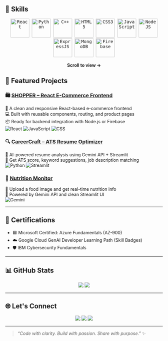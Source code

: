 ## 🧠 Skills

<p align="center">
  <kbd>
    <img src="https://cdn.jsdelivr.net/gh/devicons/devicon/icons/react/react-original.svg" title="React" width="60" />
  </kbd>
  <kbd>
    <img src="https://cdn.jsdelivr.net/gh/devicons/devicon/icons/python/python-original.svg" title="Python" width="60" />
  </kbd>
  <kbd>
    <img src="https://cdn.jsdelivr.net/gh/devicons/devicon/icons/cplusplus/cplusplus-original.svg" title="C++" width="60" />
  </kbd>
  <kbd>
    <img src="https://cdn.jsdelivr.net/gh/devicons/devicon/icons/html5/html5-original.svg" title="HTML5" width="60" />
  </kbd>
  <kbd>
    <img src="https://cdn.jsdelivr.net/gh/devicons/devicon/icons/css3/css3-original.svg" title="CSS3" width="60" />
  </kbd>
  <kbd>
    <img src="https://cdn.jsdelivr.net/gh/devicons/devicon/icons/javascript/javascript-original.svg" title="JavaScript" width="60" />
  </kbd>
  <kbd>
    <img src="https://cdn.jsdelivr.net/gh/devicons/devicon/icons/nodejs/nodejs-original.svg" title="NodeJS" width="60" />
  </kbd>
  <kbd>
    <img src="https://cdn.jsdelivr.net/gh/devicons/devicon/icons/express/express-original.svg" title="ExpressJS" width="60" />
  </kbd>
  <kbd>
    <img src="https://cdn.jsdelivr.net/gh/devicons/devicon/icons/mongodb/mongodb-original.svg" title="MongoDB" width="60" />
  </kbd>
  <kbd>
    <img src="https://cdn.jsdelivr.net/gh/devicons/devicon/icons/firebase/firebase-plain.svg" title="Firebase" width="60" />
  </kbd>
</p>

<p align="center">
  <b>Scroll to view →</b>
</p>

## 💼 Featured Projects


### 🛍️ [SHOPPER – React E-Commerce Frontend](https://github.com/SomiyaRana/SHOPPER)
🛒 A clean and responsive React-based e-commerce frontend  
💻 Built with reusable components, routing, and product pages  
📦 Ready for backend integration with Node.js or Firebase  
![React](https://img.shields.io/badge/-React-61DAFB?style=flat&logo=react&logoColor=black)
![JavaScript](https://img.shields.io/badge/-JavaScript-F7DF1E?style=flat&logo=javascript&logoColor=black)
![CSS](https://img.shields.io/badge/-CSS3-1572B6?style=flat&logo=css3&logoColor=white)


### 🔍 [CareerCraft – ATS Resume Optimizer](https://github.com/SomiyaRana/CareerCraft)
🎯 AI-powered resume analysis using Gemini API + Streamlit  
🧠 Get ATS score, keyword suggestions, job description matching  
![Python](https://img.shields.io/badge/-Python-3776AB?style=flat&logo=python&logoColor=white)
![Streamlit](https://img.shields.io/badge/-Streamlit-FF4B4B?style=flat&logo=streamlit&logoColor=white)

### 🥗 [Nutrition Monitor](https://github.com/SomiyaRana/NutritionMonitor)
🍲 Upload a food image and get real-time nutrition info  
🤖 Powered by Gemini API and clean Streamlit UI  
![Gemini](https://img.shields.io/badge/-GeminiAPI-blue?style=flat&logo=google&logoColor=white)

---

## 📄 Certifications

- 🟦 Microsoft Certified: Azure Fundamentals (AZ-900)
- ☁️ Google Cloud GenAI Developer Learning Path (Skill Badges)
- 🛡️ IBM Cybersecurity Fundamentals

---

## 📊 GitHub Stats

<p align="center">
  <img src="https://github-readme-streak-stats.herokuapp.com/?user=SomiyaRana&theme=react&hide_border=true"/>
  <img src="https://github-readme-stats.vercel.app/api/top-langs/?username=SomiyaRana&layout=compact&theme=tokyonight&hide_border=true"/>
</p>

---

## 🌐 Let's Connect

<p align="center">
  <a href="somyarana819@gmail.com"><img src="https://img.shields.io/badge/-Email-D14836?style=flat&logo=gmail&logoColor=white"/></a>
  <a href="www.linkedin.com/in/somiya-rana-b35152255"><img src="https://img.shields.io/badge/-LinkedIn-0077B5?style=flat&logo=linkedin&logoColor=white"/></a>
  <a href="https://github.com/SomiyaRana"><img src="https://img.shields.io/badge/-GitHub-181717?style=flat&logo=github&logoColor=white"/></a>
</p>

---

> _“Code with clarity. Build with passion. Share with purpose.”_ ✨
